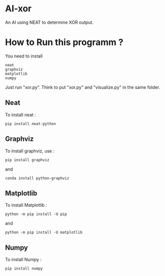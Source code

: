 # AI-xor

An AI using NEAT to determine XOR output.

# How to Run this programm ? 

You need to install 

```
neat 
graphviz 
matplotlib
numpy
```

Just run "xor.py". Think to put "xor.py" and "visualize.py" in the same folder. 

## Neat 

To install neat : 

```
pip install neat-python
```

## Graphviz

To install graphviz, use : 

```
pip install graphviz
```
and
```
conda install python-graphviz
```

## Matplotlib 

To install Matplotlib : 

``` 
python -m pip install -U pip
```
and 
```
python -m pip install -U matplotlib
```

## Numpy

To install Numpy : 

```
pip install numpy
```
